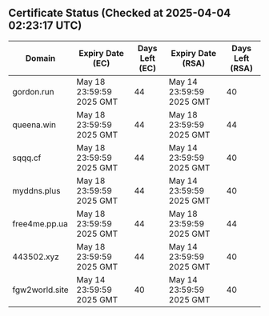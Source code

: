 ## Certificate Status (Checked at 2025-04-04 02:23:17 UTC)
| Domain | Expiry Date (EC) | Days Left (EC) | Expiry Date (RSA) | Days Left (RSA) |
|--------|-------------------|----------------|--------------------|--------------------|
| gordon.run | May 18 23:59:59 2025 GMT | 44 | May 14 23:59:59 2025 GMT | 40 |
| queena.win | May 18 23:59:59 2025 GMT | 44 | May 18 23:59:59 2025 GMT | 44 |
| sqqq.cf | May 18 23:59:59 2025 GMT | 44 | May 14 23:59:59 2025 GMT | 40 |
| myddns.plus | May 18 23:59:59 2025 GMT | 44 | May 14 23:59:59 2025 GMT | 40 |
| free4me.pp.ua | May 18 23:59:59 2025 GMT | 44 | May 18 23:59:59 2025 GMT | 44 |
| 443502.xyz | May 18 23:59:59 2025 GMT | 44 | May 14 23:59:59 2025 GMT | 40 |
| fgw2world.site | May 14 23:59:59 2025 GMT | 40 | May 14 23:59:59 2025 GMT | 40 |
